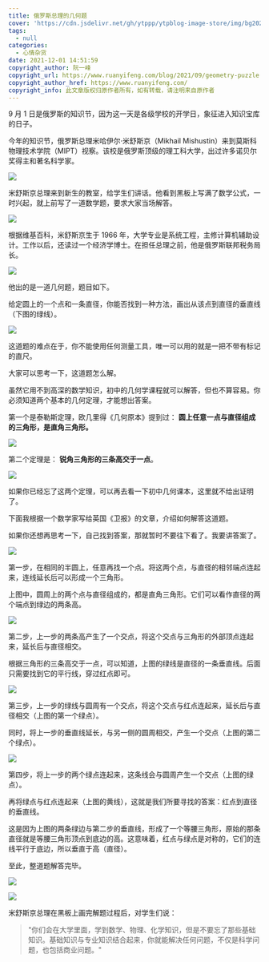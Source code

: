 ```yaml
---
title: 俄罗斯总理的几何题
cover: 'https://cdn.jsdelivr.net/gh/ytppp/ytpblog-image-store/img/bg2021092204.jpg'
tags:
  - null
categories:
  - 心情杂货
date: 2021-12-01 14:51:59
copyright_author: 阮一峰
copyright_url: https://www.ruanyifeng.com/blog/2021/09/geometry-puzzle.html
copyright_author_href: https://www.ruanyifeng.com/
copyright_info: 此文章版权归原作者所有，如有转载，请注明来自原作者
---
```


9 月 1 日是俄罗斯的知识节，因为这一天是各级学校的开学日，象征进入知识宝库的日子。

今年的知识节，俄罗斯总理米哈伊尔·米舒斯京（Mikhail Mishustin）来到莫斯科物理技术学院（MIPT）视察。该校是俄罗斯顶级的理工科大学，出过许多诺贝尔奖得主和著名科学家。

![](https://cdn.jsdelivr.net/gh/ytppp/ytpblog-image-store/img/bg2021092201.jpg)

米舒斯京总理来到新生的教室，给学生们讲话。他看到黑板上写满了数学公式，一时兴起，就上前写了一道数学题，要求大家当场解答。

![](https://cdn.jsdelivr.net/gh/ytppp/ytpblog-image-store/img/bg2021092202.jpg)

根据维基百科，米舒斯京生于 1966 年，大学专业是系统工程，主修计算机辅助设计。工作以后，还读过一个经济学博士。在担任总理之前，他是俄罗斯联邦税务局长。

![](https://cdn.jsdelivr.net/gh/ytppp/ytpblog-image-store/img/bg2021092203.jpg)

他出的是一道几何题，题目如下。

给定圆上的一个点和一条直径，你能否找到一种方法，画出从该点到直径的垂直线（下图的绿线）。

![](https://cdn.jsdelivr.net/gh/ytppp/ytpblog-image-store/img/bg2021092204.jpg)

这道题的难点在于，你不能使用任何测量工具，唯一可以用的就是一把不带有标记的直尺。

大家可以思考一下，这道题怎么解。

虽然它用不到高深的数学知识，初中的几何学课程就可以解答，但也不算容易。你必须知道两个基本的几何定理，才能想出答案。

第一个是泰勒斯定理，欧几里得《几何原本》提到过： **圆上任意一点与直径组成的三角形，是直角三角形。**

![](https://cdn.jsdelivr.net/gh/ytppp/ytpblog-image-store/img/bg2021092205.jpg)

第二个定理是： **锐角三角形的三条高交于一点**。

![](https://cdn.jsdelivr.net/gh/ytppp/ytpblog-image-store/img/bg2021092206.jpg)

如果你已经忘了这两个定理，可以再去看一下初中几何课本，这里就不给出证明了。

下面我根据一个数学家写给英国《卫报》的文章，介绍如何解答这道题。

如果你还想再思考一下，自己找到答案，那就暂时不要往下看了。我要讲答案了。

![](https://cdn.jsdelivr.net/gh/ytppp/ytpblog-image-store/img/bg2021092207.jpg)

第一步，在相同的半圆上，任意再找一个点。将这两个点，与直径的相邻端点连起来，连线延长后可以形成一个三角形。

上图中，圆周上的两个点与直径组成的，都是直角三角形。它们可以看作直径的两个端点到绿边的两条高。

![](https://cdn.jsdelivr.net/gh/ytppp/ytpblog-image-store/img/bg2021092208.jpg)

第二步，上一步的两条高产生了一个交点，将这个交点与三角形的外部顶点连起来，延长后与直径相交。

根据三角形的三条高交于一点，可以知道，上图的绿线是直径的一条垂直线。后面只需要找到它的平行线，穿过红点即可。

![](https://cdn.jsdelivr.net/gh/ytppp/ytpblog-image-store/img/bg2021092209.jpg)

第三步，上一步的绿线与圆周有一个交点，将这个交点与红点连起来，延长后与直径相交（上图的第一个绿点）。

同时，将上一步的垂直线延长，与另一侧的圆周相交，产生一个交点（上图的第二个绿点）。

![](https://cdn.jsdelivr.net/gh/ytppp/ytpblog-image-store/img/bg2021092210.jpg)

第四步，将上一步的两个绿点连起来，这条线会与圆周产生一个交点（上图的绿点）。

再将绿点与红点连起来（上图的黄线），这就是我们所要寻找的答案：红点到直径的垂直线。

这是因为上图的两条绿边与第二步的垂直线，形成了一个等腰三角形，原始的那条直径就是等腰三角形顶点到底边的高。这意味着，红点与绿点是对称的，它们的连线平行于底边，所以垂直于高（直径）。

至此，整道题解答完毕。

![](https://cdn.jsdelivr.net/gh/ytppp/ytpblog-image-store/img/bg2021092211.jpg)

![](https://cdn.jsdelivr.net/gh/ytppp/ytpblog-image-store/img/bg2021092212.jpg)

米舒斯京总理在黑板上画完解题过程后，对学生们说：

> "你们会在大学里面，学到数学、物理、化学知识，但是不要忘了那些基础知识。基础知识与专业知识结合起来，你就能解决任何问题，不仅是科学问题，也包括商业问题。"
